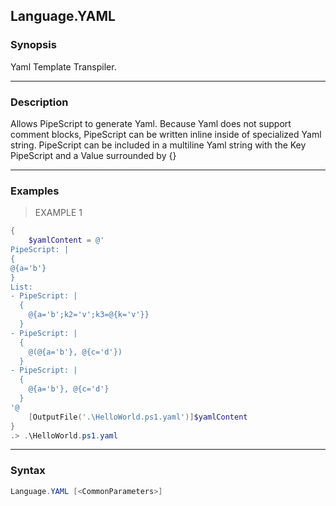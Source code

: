 Language.YAML
-------------




### Synopsis
Yaml Template Transpiler.



---


### Description

Allows PipeScript to generate Yaml.
Because Yaml does not support comment blocks, PipeScript can be written inline inside of specialized Yaml string.
PipeScript can be included in a multiline Yaml string with the Key PipeScript and a Value surrounded by {}



---


### Examples
> EXAMPLE 1

```PowerShell
{
    $yamlContent = @'
PipeScript: |
{
@{a='b'}
}
List:
- PipeScript: |
  {
    @{a='b';k2='v';k3=@{k='v'}}
  }
- PipeScript: |
  {
    @(@{a='b'}, @{c='d'})
  }      
- PipeScript: |
  {
    @{a='b'}, @{c='d'}
  }
'@
    [OutputFile('.\HelloWorld.ps1.yaml')]$yamlContent
}
.> .\HelloWorld.ps1.yaml
```


---


### Syntax
```PowerShell
Language.YAML [<CommonParameters>]
```
